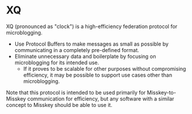 # XQ
XQ (pronounced as "clock") is a high-efficiency federation protocol for microblogging.

- Use Protocol Buffers to make messages as small as possible by communicating in a completely pre-defined format.
- Eliminate unnecessary data and boilerplate by focusing on microblogging for its intended use.
  - If it proves to be scalable for other purposes without compromising efficiency, it may be possible to support use cases other than microblogging.

Note that this protocol is intended to be used primarily for Misskey-to-Misskey communication for efficiency, but any software with a similar concept to Misskey should be able to use it.
